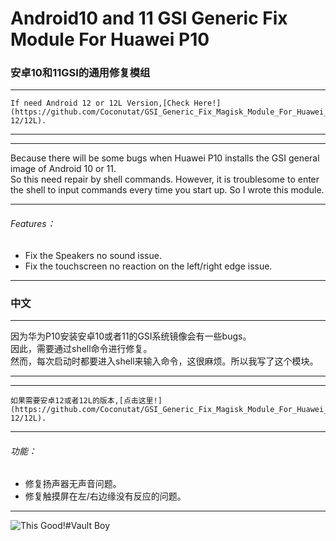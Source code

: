 # Android10 and 11 GSI Generic Fix Module For Huawei P10  
### 安卓10和11GSI的通用修复模组  

***  
    If need Android 12 or 12L Version,[Check Here!](https://github.com/Coconutat/GSI_Generic_Fix_Magisk_Module_For_Huawei_P10/tree/Android-12/12L).
***  
    
***
Because there will be some bugs when Huawei P10 installs the GSI general image of Android 10 or 11.  
So this need repair by shell commands. However, it is troublesome to enter the shell to input commands every time you start up. So I wrote this module.  
***
###### Features：  
* Fix the Speakers no sound issue.  
* Fix the touchscreen no reaction on the left/right edge issue.  
***  
  
  
  
### 中文  
***  
因为华为P10安装安卓10或者11的GSI系统镜像会有一些bugs。  
因此，需要通过shell命令进行修复。  
然而，每次启动时都要进入shell来输入命令，这很麻烦。所以我写了这个模块。  
***  

***  
    如果需要安卓12或者12L的版本,[点击这里!](https://github.com/Coconutat/GSI_Generic_Fix_Magisk_Module_For_Huawei_P10/tree/Android-12/12L).
***  

###### 功能：  
* 修复扬声器无声音问题。  
* 修复触摸屏在左/右边缘没有反应的问题。  
***  
![This Good!#Vault Boy](https://w.wallhaven.cc/full/45/wallhaven-4527g9.jpg)
